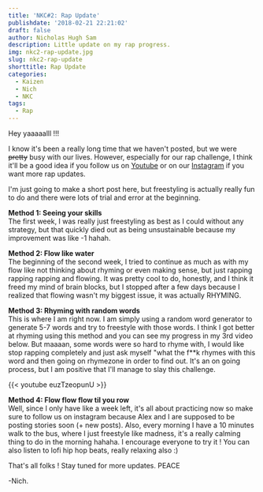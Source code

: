 ```yaml
---
title: 'NKC#2: Rap Update'
publishdate: '2018-02-21 22:21:02'
draft: false
author: Nicholas Hugh Sam
description: Little update on my rap progress.
img: nkc2-rap-update.jpg
slug: nkc2-rap-update
shorttitle: Rap Update
categories:
  - Kaizen
  - Nich
  - NKC
tags:
  - Rap
---
```

Hey yaaaaalll !!!

I know it's been a really long time that we haven't posted, but we were ~~pretty~~ busy with our lives. However, especially for our rap challenge, I think it'll be a good idea if you follow us on [Youtube](https://www.youtube.com/channel/UCFP-ZDvmSS_4Q4x_VGRSlOQ) or on our [Instagram](https://www.instagram.com/hughsambros/) if you want more rap updates.

I'm just going to make a short post here, but freestyling is actually really fun to do and there were lots of trial and error at the beginning.

**Method 1: Seeing your skills**<br />
The first week, I was really just freestyling as best as I could without any strategy, but that quickly died out as being unsustainable because my improvement was like -1 hahah.

**Method 2: Flow like water**<br />
The beginning of the second week, I tried to continue as much as with my flow like not thinking about rhyming or even making sense, but just rapping rapping rapping and flowing. It was pretty cool to do, honestly, and I think it freed my mind of brain blocks, but I stopped after a few days because I realized that flowing wasn't my biggest issue, it was actually RHYMING.

**Method 3: Rhyming with random words**<br />
This is where I am right now. I am simply using a random word generator to generate 5-7 words and try to freestyle with those words. I think I got better at rhyming using this method and you can see my progress in my 3rd video below. But maaaan, some words were so hard to rhyme with, I would like stop rapping completely and just ask myself "what the f**k rhymes with this word and then going on rhymezone in order to find out. It's an on going process, but I am positive that I'll manage to slay this challenge.

{{< youtube euzTzeopunU >}}

**Method 4: Flow flow flow til you row**<br />
Well, since I only have like a week left, it's all about practicing now so make sure to follow us on instagram because Alex and I are supposed to be posting stories soon (+ new posts). Also, every morning I have a 10 minutes walk to the bus, where I just freestyle like madness, it's a really calming thing to do in the morning hahaha. I encourage everyone to try it ! You can also listen to lofi hip hop beats, really relaxing also :)

That's all folks ! Stay tuned for more updates. PEACE

-Nich.
